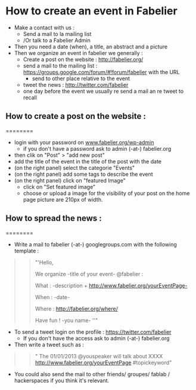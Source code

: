 How to create an event in Fabelier
========

* Make a contact with us : 
	* Send a mail to la mailing list
	* /Or talk to a Fabelier Admin 
* Then you need a date (when), a title, an abstract and a picture
* Then  we organize an event in fabelier we generally : 
	* Create a post on the website : http://fabelier.org/
	* send a mail to the mailing list : https://groups.google.com/forum/#!forum/fabelier with the URL 
		* send to other place relative to the event
	* tweet the news : http://twitter.com/fabelier
	* one day before the event we usually re send a mail an re tweet to recall


## How to create a post on the website : 
========

* login with your password on www.fabelier.org/wp-admin
	* if you don't have a password ask to admin (-at-) fabelier.org
* then clik on "Post" > "add new post"
* add the title of the event in the title of the post with the date 
* (on the right panel) select the categorie "Events"
* (on the right panel) add some tags to describe the event
* (on the right panel) click on "featured Image"
	* click on "Set featured image"
	* choose or upload a image for the visibility of your post on the home page picture are 210px of width.


## How to spread the news : 
========

*  Write a mail to fabelier (-at-) googlegroups.com with the following template : 
>>	"'Hello, 
>>
>>	We organize -title of your event- @fabelier :
>>
>>	What : -description + http://www.fabelier.org/yourEventPage-
>>
>>	When : -date-
>>
>>	Where : http://fabelier.org/where/
>>
>>	Have fun !
>>	-you name- ''"

*  To send a tweet login on the profile :  https://twitter.com/fabelier
	* If you don't have the access ask to admin (-at-) fabelier.org
* Then write a tweet such as :
>>	" The 01/01/2013 @youspeaker 
>>	will talk about XXXX http://www.fabelier.org/yourEventPage #topickeyword"

*  You could also send the mail to other friends/ groupes/ fablab / hackerspaces if you think it's relevant.

